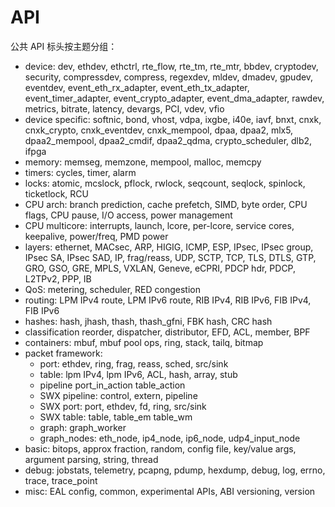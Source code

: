 # API

公共 API 标头按主题分组：

- device: dev, ethdev, ethctrl, rte_flow, rte_tm, rte_mtr, bbdev, cryptodev, security, compressdev, compress, regexdev, mldev, dmadev, gpudev, eventdev, event_eth_rx_adapter, event_eth_tx_adapter, event_timer_adapter, event_crypto_adapter, event_dma_adapter, rawdev, metrics, bitrate, latency, devargs, PCI, vdev, vfio
- device specific: softnic, bond, vhost, vdpa, ixgbe, i40e, iavf, bnxt, cnxk, cnxk_crypto, cnxk_eventdev, cnxk_mempool, dpaa, dpaa2, mlx5, dpaa2_mempool, dpaa2_cmdif, dpaa2_qdma, crypto_scheduler, dlb2, ifpga
- memory: memseg, memzone, mempool, malloc, memcpy
- timers: cycles, timer, alarm
- locks: atomic, mcslock, pflock, rwlock, seqcount, seqlock, spinlock, ticketlock, RCU
- CPU arch: branch prediction, cache prefetch, SIMD, byte order, CPU flags, CPU pause, I/O access, power management
- CPU multicore: interrupts, launch, lcore, per-lcore, service cores, keepalive, power/freq, PMD power
- layers: ethernet, MACsec, ARP, HIGIG, ICMP, ESP, IPsec, IPsec group, IPsec SA, IPsec SAD, IP, frag/reass, UDP, SCTP, TCP, TLS, DTLS, GTP, GRO, GSO, GRE, MPLS, VXLAN, Geneve, eCPRI, PDCP hdr, PDCP, L2TPv2, PPP, IB
- QoS: metering, scheduler, RED congestion
- routing: LPM IPv4 route, LPM IPv6 route, RIB IPv4, RIB IPv6, FIB IPv4, FIB IPv6
- hashes: hash, jhash, thash, thash_gfni, FBK hash, CRC hash
- classification reorder, dispatcher, distributor, EFD, ACL, member, BPF
- containers: mbuf, mbuf pool ops, ring, stack, tailq, bitmap
- packet framework:
  - port: ethdev, ring, frag, reass, sched, src/sink
  - table: lpm IPv4, lpm IPv6, ACL, hash, array, stub
  - pipeline port_in_action table_action
  - SWX pipeline: control, extern, pipeline
  - SWX port: port, ethdev, fd, ring, src/sink
  - SWX table: table, table_em table_wm
  - graph: graph_worker
  - graph_nodes: eth_node, ip4_node, ip6_node, udp4_input_node
- basic: bitops, approx fraction, random, config file, key/value args, argument parsing, string, thread
- debug: jobstats, telemetry, pcapng, pdump, hexdump, debug, log, errno, trace, trace_point
- misc: EAL config, common, experimental APIs, ABI versioning, version